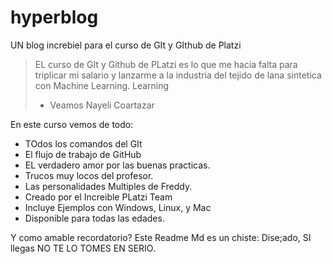 # hyperblog  
UN blog increbiel para el curso de GIt y GIthub de Platzi
> EL curso de GIt y Github de PLatzi es lo que me hacia falta para triplicar mi salario y lanzarme a la industria del tejido de lana sintetica con Machine Learning.
Learning
> - Veamos Nayeli Coartazar

En este curso vemos de todo:
* TOdos los comandos del GIt
* El flujo de trabajo de GitHub
* EL verdadero amor por las buenas practicas.
* Trucos muy locos del profesor.
* Las personalidades Multiples de Freddy.
* Creado por el Increible PLatzi Team
* Incluye Ejemplos con Windows, Linux, y Mac
* Disponible para todas las edades.

Y como amable recordatorio? Este Readme Md es un chiste:
Dise;ado, SI llegas NO TE LO TOMES EN SERIO.